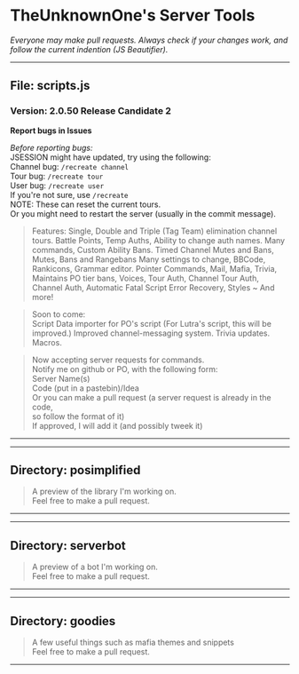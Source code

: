 # TheUnknownOne's Server Tools*Everyone may make pull requests. Always check if your changes work, and follow the current indention (JS Beautifier).****## File: scripts.js### Version: 2.0.50 Release Candidate 2**Report bugs in Issues**  _Before reporting bugs:_  JSESSION might have updated, try using the following:  Channel bug: `/recreate channel`  Tour bug: `/recreate tour`  User bug: `/recreate user`  If you're not sure, use `/recreate`  NOTE: These can reset the current tours.    Or you might need to restart the server (usually in the commit message).> Features:Single, Double and Triple (Tag Team) elimination channel tours.Battle Points, Temp Auths, Ability to change auth names.Many commands, Custom Ability Bans.Timed Channel Mutes and Bans, Mutes, Bans and RangebansMany settings to change, BBCode, Rankicons, Grammar editor.Pointer Commands, Mail, Mafia, Trivia, Maintains PO tier bans,Voices, Tour Auth, Channel Tour Auth, Channel Auth,Automatic Fatal Script Error Recovery, Styles~ And more!> Soon to come:  Script Data importer for PO's script (For Lutra's script, this will be improved.)Improved channel-messaging system.Trivia updates.Macros.  > Now accepting server requests for commands.  Notify me on github or PO, with the following form:  Server Name(s)  Code (put in a pastebin)/Idea  Or you can make a pull request (a server request is already in the code,  so follow the format of it)  If approved, I will add it (and possibly tweek it)***  ***## Directory: posimplified  > A preview of the library I'm working on.  Feel free to make a pull request.******## Directory: serverbot> A preview of a bot I'm working on.  Feel free to make a pull request.***  ***## Directory: goodies> A few useful things such as mafia themes and snippets  Feel free to make a pull request.***